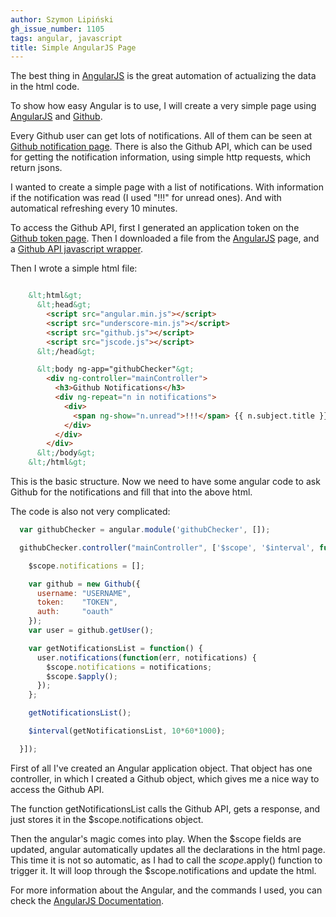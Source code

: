 ```yaml
---
author: Szymon Lipiński
gh_issue_number: 1105
tags: angular, javascript
title: Simple AngularJS Page
---
```


The best thing in [AngularJS](https://angularjs.org/) is the great automation of actualizing the data in the html code.

To show how easy Angular is to use, I will create a very simple page using [AngularJS](https://angularjs.org/) and [Github](http://github.org/).

Every Github user can get lots of notifications. All of them can be seen at [Github notification page](https://github.com/notifications). There is also the Github API, which can be used for getting the notification information, using simple http requests, which return jsons.

I wanted to create a simple page with a list of notifications. With information if the notification was read (I used "!!!" for unread ones). And with automatical refreshing every 10 minutes.

To access the Github API, first I generated an application token on the [Github token page](https://github.com/settings/applications). Then I downloaded a file from the [AngularJS](https://angularjs.org/) page, and a [Github API javascript wrapper](https://github.com/michael/github/).

Then I wrote a simple html file:

```html

    &lt;html&gt;
      &lt;head&gt;
        <script src="angular.min.js"></script>
        <script src="underscore-min.js"></script>
        <script src="github.js"></script>
        <script src="jscode.js"></script>
      &lt;/head&gt;

      &lt;body ng-app="githubChecker"&gt;
        <div ng-controller="mainController">
          <h3>Github Notifications</h3>
          <div ng-repeat="n in notifications">
            <div>
              <span ng-show="n.unread">!!!</span> {{ n.subject.title }}
            </div>
          </div>
        </div>
      &lt;/body&gt;
    &lt;/html&gt;
```

This is the basic structure. Now we need to have some angular code to ask Github for the notifications and fill that into the above html.

The code is also not very complicated:

```javascript
  var githubChecker = angular.module('githubChecker', []);

  githubChecker.controller("mainController", ['$scope', '$interval', function($scope, $interval){

    $scope.notifications = [];

    var github = new Github({
      username: "USERNAME",
      token:    "TOKEN",
      auth:     "oauth"
    });
    var user = github.getUser();

    var getNotificationsList = function() {
      user.notifications(function(err, notifications) {
        $scope.notifications = notifications;
        $scope.$apply();
      });
    };

    getNotificationsList();

    $interval(getNotificationsList, 10*60*1000);

  }]);
```

First of all I've created an Angular application object. That object has one controller, in which I created a Github object, which gives me a nice way to access the Github API.

The function getNotificationsList calls the Github API, gets a response, and just stores it in the $scope.notifications object.

Then the angular's magic comes into play. When the $scope fields are updated, angular automatically updates all the declarations in the html page. This time it is not so automatic, as I had to call the $scope.$apply() function to trigger it. It will loop through the $scope.notifications and update the html.

For more information about the Angular, and the commands I used, you can check the [AngularJS Documentation](https://docs.angularjs.org/api).
